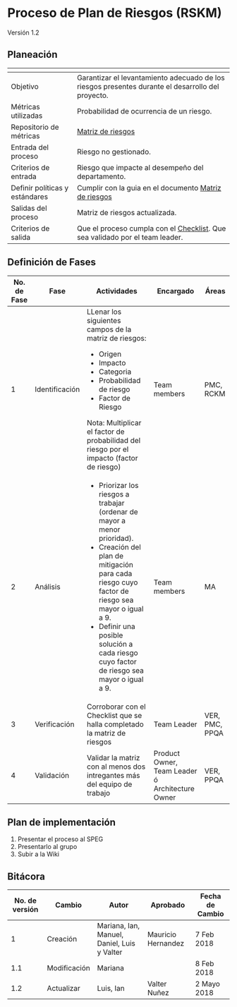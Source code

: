 # Proceso de Plan de Riesgos (RSKM)
Versión 1.2


## Planeación

[]() | []()
--|--
Objetivo| Garantizar el levantamiento adecuado de los riesgos presentes durante el desarrollo del proyecto.
Métricas utilizadas | Probabilidad de ocurrencia de un riesgo.
Repositorio de métricas | [Matriz de riesgos](https://github.com/CaveLabs-1/Wiki/blob/master/Riesgos/Formatos/matriz_de_riesgos.xlsx)
Entrada del proceso | Riesgo no gestionado.
Criterios de entrada | Riesgo que impacte al desempeño del departamento.
Definir políticas y estándares | Cumplir con la guia en el documento [Matriz de riesgos](https://github.com/CaveLabs-1/Wiki/blob/master/Riesgos/Formatos/matriz_de_riesgos.xlsx)
Salidas del proceso | Matriz de riesgos actualizada.
Criterios de salida | Que el proceso cumpla con el [Checklist](https://docs.google.com/spreadsheets/d/1IKRxiR8k0Buta1lgj0rXs6HmwgHpKOlmKLUhBxl54A8/edit?usp=sharing). Que sea validado por el team leader.

## Definición de Fases

No. de Fase | Fase | Actividades | Encargado |Áreas|
------------|------|-------------|-----------|-----
1 | Identificación |LLenar los siguientes campos de la matriz de riesgos: <ul><li>Origen</li><li>Impacto</li> <li>Categoria</li> <li>Probabilidad de riesgo</li><li>Factor de Riesgo</li></ul>  Nota: Multiplicar el factor de probabilidad del riesgo por el impacto (factor de riesgo) | Team members | PMC, RCKM
2 | Análisis |<ul><li>Priorizar los riesgos a trabajar (ordenar de mayor a menor prioridad).</li><li>Creación del plan de mitigación para cada riesgo cuyo factor de riesgo sea mayor o igual a 9.</li><li>Definir una posible solución a cada riesgo cuyo factor de riesgo sea mayor o igual a 9.</li></ul>| Team members| MA
3 | Verificación | Corroborar con el Checklist que se halla completado la matriz de riesgos| Team Leader | VER, PMC, PPQA
4 | Validación | Validar la matriz con al menos dos intregantes más del equipo de trabajo | Product Owner, Team Leader ó Architecture Owner| VER, PPQA



## Plan de implementación

<ol><li>Presentar el proceso al SPEG</li><li>Presentarlo al grupo </li><li>Subir a la Wiki</li></ol>

## Bitácora

No. de versión | Cambio | Autor | Aprobado | Fecha de Cambio
---------------|--------|-------|----------|-----------------
1 | Creación | Mariana, Ian, Manuel, Daniel, Luis y Valter | Mauricio Hernandez | 7 Feb 2018
1.1 | Modificación | Mariana | |8 Feb 2018
1.2 | Actualizar | Luis, Ian |Valter Nuñez |2 Mayo 2018
